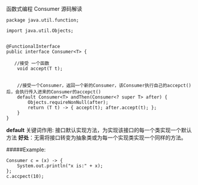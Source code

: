 函数式编程 Consumer 源码解读


``` 
package java.util.function;

import java.util.Objects;


@FunctionalInterface
public interface Consumer<T> {

   //接受 一个函数
    void accept(T t);

 
    //接受一个Consumer，返回一个新的Consumer，该Consumer执行自己的accepct()后，会执行传入进来的Consumer的accepct()
    default Consumer<T> andThen(Consumer<? super T> after) {
        Objects.requireNonNull(after);
        return (T t) -> { accept(t); after.accept(t); };
    }
}
```

**default** 关键词作用: 接口默认实现方法，为实现该接口的每一个类实现一个默认方法
**好处**：无需将接口转变为抽象类或为每一个实现类实现一个同样的方法。

#####Example:
```
Consumer c = (x) -> {
    System.out.println("x is:" + x);
};
c.accpect(10);

```
